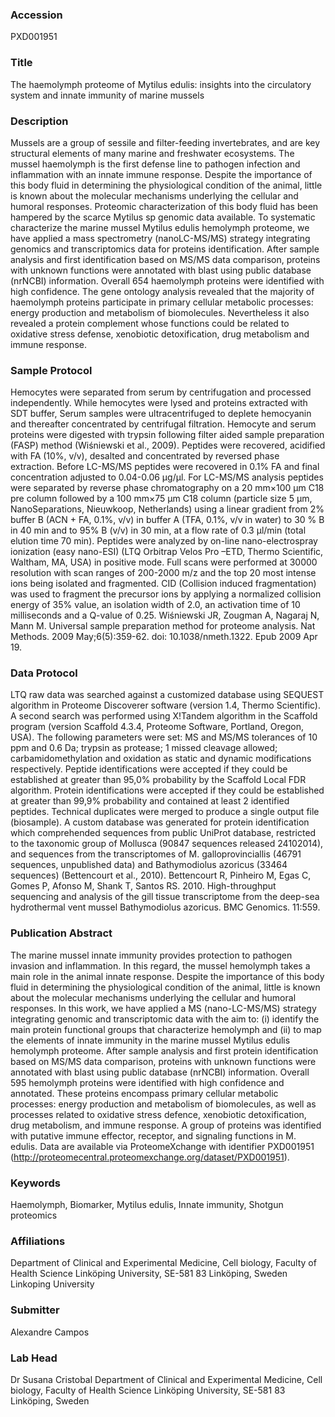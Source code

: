 ### Accession
PXD001951

### Title
The haemolymph proteome of Mytilus edulis: insights into the circulatory system and innate immunity of marine mussels

### Description
Mussels are a group of sessile and filter-feeding invertebrates, and are key structural elements of many marine and freshwater ecosystems. The mussel haemolymph is the first defense line to pathogen infection and inflammation with an innate immune response. Despite the importance of this body fluid in determining the physiological condition of the animal, little is known about the molecular mechanisms underlying the cellular and humoral responses. Proteomic characterization of this body fluid has been hampered by the scarce Mytilus sp genomic data available. To systematic characterize the marine mussel Mytilus edulis hemolymph proteome, we have applied a mass spectrometry (nanoLC-MS/MS) strategy integrating genomics and transcriptomics data for proteins identification.  After sample analysis and first identification based on MS/MS data comparison, proteins with unknown functions were annotated with blast using public database (nrNCBI) information. Overall 654 haemolymph proteins were identified with high confidence. The gene ontology analysis revealed that the majority of haemolymph proteins participate in primary cellular metabolic processes: energy production and metabolism of biomolecules. Nevertheless it also revealed a protein complement whose functions could be related to oxidative stress defense, xenobiotic detoxification, drug metabolism and immune response.

### Sample Protocol
Hemocytes were separated from serum by centrifugation and processed independently. While hemocytes were lysed and proteins extracted with SDT buffer, Serum samples were ultracentrifuged to deplete hemocyanin and thereafter concentrated by centrifugal filtration. Hemocyte and serum proteins were digested with trypsin following filter aided sample preparation (FASP) method (Wiśniewski et al., 2009). Peptides were recovered, acidified with FA (10%, v/v), desalted and concentrated by reversed phase extraction. Before LC-MS/MS peptides were recovered in 0.1% FA and final concentration adjusted to 0.04-0.06 µg/µl. For LC-MS/MS analysis peptides were separated by reverse phase chromatography on a 20 mm×100 µm C18 pre column followed by a 100 mm×75 µm C18 column (particle size 5 µm, NanoSeparations, Nieuwkoop, Netherlands) using a linear gradient from 2% buffer B (ACN + FA, 0.1%, v/v) in buffer A (TFA, 0.1%, v/v in water) to 30 % B in 40 min and to 95% B (v/v) in 30 min, at a flow rate of 0.3 µl/min (total elution time 70 min).  Peptides were analyzed by on-line nano-electrospray ionization (easy nano-ESI) (LTQ Orbitrap Velos Pro –ETD, Thermo Scientific, Waltham, MA, USA) in positive mode. Full scans were performed at 30000 resolution with scan ranges of 200-2000 m/z and the top 20 most intense ions being isolated and fragmented. CID (Collision induced fragmentation) was used to fragment the precursor ions by applying a normalized collision energy of 35% value, an isolation width of 2.0, an activation time of 10 milliseconds and a Q-value of 0.25.  Wiśniewski JR, Zougman A, Nagaraj N, Mann M. Universal sample preparation method for proteome analysis. Nat Methods. 2009 May;6(5):359-62. doi: 10.1038/nmeth.1322. Epub 2009 Apr 19.

### Data Protocol
LTQ raw data was searched against a customized database using SEQUEST algorithm in Proteome Discoverer software (version 1.4, Thermo Scientific). A second search was performed using X!Tandem algorithm in the Scaffold program (version Scaffold 4.3.4, Proteome Software, Portland, Oregon, USA). The following parameters were set: MS and MS/MS tolerances of 10 ppm and 0.6 Da; trypsin as protease; 1 missed cleavage allowed; carbamidomethylation and oxidation as static and dynamic modifications respectively. Peptide identifications were accepted if they could be established at greater than 95,0% probability by the Scaffold Local FDR algorithm. Protein identifications were accepted if they could be established at greater than 99,9% probability and contained at least 2 identified peptides. Technical duplicates were merged to produce a single output file (biosample). A custom database was generated for protein identification which comprehended sequences from public UniProt database, restricted to the taxonomic group of Mollusca (90847 sequences released 24102014), and sequences from the transcriptomes of M. galloprovinciallis (46791 sequences, unpublished data) and Bathymodiolus azoricus (33464 sequences) (Bettencourt et al., 2010).  Bettencourt R, Pinheiro M, Egas C, Gomes P, Afonso M, Shank T, Santos RS. 2010. High-throughput sequencing and analysis of the gill tissue transcriptome from the deep-sea hydrothermal vent mussel Bathymodiolus azoricus. BMC Genomics. 11:559.

### Publication Abstract
The marine mussel innate immunity provides protection to pathogen invasion and inflammation. In this regard, the mussel hemolymph takes a main role in the animal innate response. Despite the importance of this body fluid in determining the physiological condition of the animal, little is known about the molecular mechanisms underlying the cellular and humoral responses. In this work, we have applied a MS (nano-LC-MS/MS) strategy integrating genomic and transcriptomic data with the aim to: (i) identify the main protein functional groups that characterize hemolymph and (ii) to map the elements of innate immunity in the marine mussel Mytilus edulis hemolymph proteome. After sample analysis and first protein identification based on MS/MS data comparison, proteins with unknown functions were annotated with blast using public database (nrNCBI) information. Overall 595 hemolymph proteins were identified with high confidence and annotated. These proteins encompass primary cellular metabolic processes: energy production and metabolism of biomolecules, as well as processes related to oxidative stress defence, xenobiotic detoxification, drug metabolism, and immune response. A group of proteins was identified with putative immune effector, receptor, and signaling functions in M. edulis. Data are available via ProteomeXchange with identifier PXD001951 (http://proteomecentral.proteomexchange.org/dataset/PXD001951).

### Keywords
Haemolymph, Biomarker, Mytilus edulis, Innate immunity, Shotgun proteomics

### Affiliations
Department of Clinical and Experimental Medicine, Cell biology, Faculty of Health Science Linköping University, SE-581 83 Linköping, Sweden
Linkoping University

### Submitter
Alexandre Campos

### Lab Head
Dr Susana Cristobal
Department of Clinical and Experimental Medicine, Cell biology, Faculty of Health Science Linköping University, SE-581 83 Linköping, Sweden


